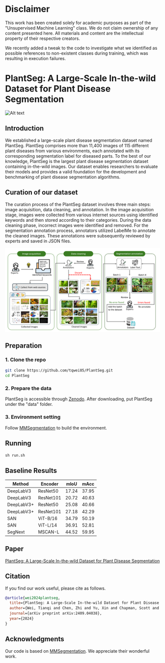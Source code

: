# Disclaimer

This work has been created solely for academic purposes as part of the "Unsupervised Machine Learning" class. We do not claim ownership of any content presented here. All materials and content are the intellectual property of their respective creators.

We recently added a tweak to the code to investigate what we identified as possible references to non-existent classes during training, which was resulting in execution failures.

# PlantSeg: A Large-Scale In-the-wild Dataset for Plant Disease Segmentation
![Alt text](image/seg_samples.png "PlantSeg-logo")





## Introduction
We established a large-scale plant disease segmentation dataset named PlantSeg. PlantSeg comprises more than 11,400 images of 115 different plant diseases from various environments, each annotated with its corresponding segmentation label for diseased parts. To the best of our knowledge, PlantSeg is the largest plant disease segmentation dataset containing in-the-wild images. Our dataset enables researchers to evaluate their models and provides a valid foundation for the development and benchmarking of plant disease segmentation algorithms.

## Curation of our dataset
The curation process of the PlantSeg dataset involves three main steps: image acquisition, data cleaning, and annotation. In the image acquisition stage, images were collected from various internet sources using identified keywords and then stored according to their categories. During the data cleaning phase, incorrect images were identified and removed. For the segmentation annotation process, annotators utilized LabelMe to annotate the cleaned images. These annotations were subsequently reviewed by experts and saved in JSON files.
<div align="center">
  <img width=800 src="image/workflow7.png"/>
</div>





## Preparation
### 1. Clone the repo
```bash
git clone https://github.com/tqwei05/PlantSeg.git
cd PlantSeg
```
### 2. Prepare the data
PlantSeg is accessible through [Zenodo](https://zenodo.org/records/13762907). After downloading, put PlantSeg under the "data" folder.


### 3. Environment setting
Follow [MMSegmentation](https://github.com/open-mmlab/mmsegmentation/blob/main/docs/en/get_started.md#installation) to build the environment.





## Running
```python
sh run.sh
```



##  Baseline Results



Method               | Encoder | mIoU | mAcc 
---                  | ---  | ---   | ---                  
DeepLabV3  |   ResNet50  | 17.24 | 37.95 
DeepLabV3  |   ResNet101  | 20.72 | 40.63 
DeepLabV3+  |   ResNet50  | 25.08  |  40.66
DeepLabV3+  |   ResNet101  | 27.18  | 42.29 
SAN  |   ViT-B/16  |  34.79 |  50.19
SAN  |   ViT-L/14  |  36.91 | 52.81  
SegNext   | MSCAN-L |  44.52  |  59.95 |  

## Paper
[PlantSeg: A Large-Scale In-the-wild Dataset for Plant Disease Segmentation](https://arxiv.org/abs/2409.04038)

## Citation
If you find our work useful, please cite as follows.

```BibTeX
@article{wei2024plantseg,
  title={PlantSeg: A Large-Scale In-the-wild Dataset for Plant Disease Segmentation},
  author={Wei, Tianqi and Chen, Zhi and Yu, Xin and Chapman, Scott and Melloy, Paul and Huang, Zi},
  journal={arXiv preprint arXiv:2409.04038},
  year={2024}
}
```




## Acknowledgments

Our code is based on [MMSegmentation](https://github.com/open-mmlab/mmsegmentation). We appreciate their wonderful work.


